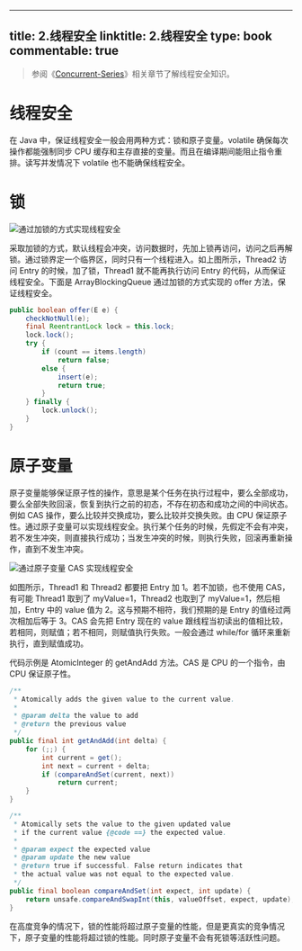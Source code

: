 
---
title: 2.线程安全
linktitle: 2.线程安全
type: book
commentable: true
---

> 参阅《[Concurrent-Series](https://github.com/wx-chevalier/Concurrent-Series?q=线程安全)》相关章节了解线程安全知识。

# 线程安全

在 Java 中，保证线程安全一般会用两种方式：锁和原子变量。volatile 确保每次操作都能强制同步 CPU 缓存和主存直接的变量。而且在编译期间能阻止指令重排。读写并发情况下 volatile 也不能确保线程安全。

# 锁

![通过加锁的方式实现线程安全](https://assets.ng-tech.icu/superbed/2021/07/22/60f92c625132923bf8d6fd1a.jpg)

采取加锁的方式，默认线程会冲突，访问数据时，先加上锁再访问，访问之后再解锁。通过锁界定一个临界区，同时只有一个线程进入。如上图所示，Thread2 访问 Entry 的时候，加了锁，Thread1 就不能再执行访问 Entry 的代码，从而保证线程安全。下面是 ArrayBlockingQueue 通过加锁的方式实现的 offer 方法，保证线程安全。

```java
public boolean offer(E e) {
    checkNotNull(e);
    final ReentrantLock lock = this.lock;
    lock.lock();
    try {
        if (count == items.length)
            return false;
        else {
            insert(e);
            return true;
        }
    } finally {
        lock.unlock();
    }
}
```

# 原子变量

原子变量能够保证原子性的操作，意思是某个任务在执行过程中，要么全部成功，要么全部失败回滚，恢复到执行之前的初态，不存在初态和成功之间的中间状态。例如 CAS 操作，要么比较并交换成功，要么比较并交换失败。由 CPU 保证原子性。通过原子变量可以实现线程安全。执行某个任务的时候，先假定不会有冲突，若不发生冲突，则直接执行成功；当发生冲突的时候，则执行失败，回滚再重新操作，直到不发生冲突。

![通过原子变量 CAS 实现线程安全](https://assets.ng-tech.icu/superbed/2021/07/22/60f92eb75132923bf8de26e1.jpg)

如图所示，Thread1 和 Thread2 都要把 Entry 加 1。若不加锁，也不使用 CAS，有可能 Thread1 取到了 myValue=1，Thread2 也取到了 myValue=1，然后相加，Entry 中的 value 值为 2。这与预期不相符，我们预期的是 Entry 的值经过两次相加后等于 3。CAS 会先把 Entry 现在的 value 跟线程当初读出的值相比较，若相同，则赋值；若不相同，则赋值执行失败。一般会通过 while/for 循环来重新执行，直到赋值成功。

代码示例是 AtomicInteger 的 getAndAdd 方法。CAS 是 CPU 的一个指令，由 CPU 保证原子性。

```java
/**
 * Atomically adds the given value to the current value.
 *
 * @param delta the value to add
 * @return the previous value
 */
public final int getAndAdd(int delta) {
    for (;;) {
        int current = get();
        int next = current + delta;
        if (compareAndSet(current, next))
            return current;
    }
}

/**
 * Atomically sets the value to the given updated value
 * if the current value {@code ==} the expected value.
 *
 * @param expect the expected value
 * @param update the new value
 * @return true if successful. False return indicates that
 * the actual value was not equal to the expected value.
 */
public final boolean compareAndSet(int expect, int update) {
    return unsafe.compareAndSwapInt(this, valueOffset, expect, update);
}
```

在高度竞争的情况下，锁的性能将超过原子变量的性能，但是更真实的竞争情况下，原子变量的性能将超过锁的性能。同时原子变量不会有死锁等活跃性问题。

    